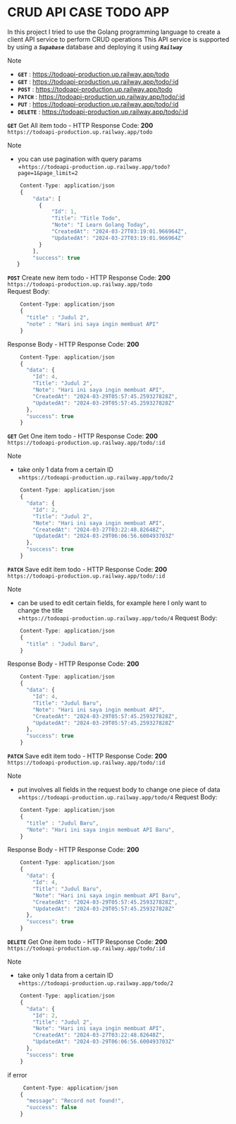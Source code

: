 # CRUD API CASE TODO APP
In this project I tried to use the Golang programming language to create a client API service to perform CRUD operations
This API service is supported by using a **_`Supabase`_** database and deploying it using **_`Railway`_**

> [!NOTE]
> + **`GET`** : https://todoapi-production.up.railway.app/todo
> + **`GET`** : https://todoapi-production.up.railway.app/todo/:id
> + **`POST`** : https://todoapi-production.up.railway.app/todo
> + **`PATCH`** : https://todoapi-production.up.railway.app/todo/:id
> + **`PUT`** : https://todoapi-production.up.railway.app/todo/:id
> + **`DELETE`** : https://todoapi-production.up.railway.app/todo/:id


**`GET`** Get All item todo - HTTP Response Code: **200** <br>
`https://todoapi-production.up.railway.app/todo`
> [!NOTE]
> + you can use pagination with query params<br>
> +`https://todoapi-production.up.railway.app/todo?page=1&page_limit=2`

```javascript
    Content-Type: application/json
    {
        "data": [
          {
              "Id": 1,
              "Title": "Title Todo",
              "Note": "I Learn Golang Today",
              "CreatedAt": "2024-03-27T03:19:01.966964Z",
              "UpdatedAt": "2024-03-27T03:19:01.966964Z"
          }
        ],
        "success": true
   }
```

**`POST`** Create new item todo - HTTP Response Code: **200** <br>
`https://todoapi-production.up.railway.app/todo`<br>
Request Body:
```javascript
    Content-Type: application/json
    {
      "title" : "Judul 2",
      "note" : "Hari ini saya ingin membuat API"
    }
```
Response Body - HTTP Response Code: **200**
```javascript
    Content-Type: application/json
    {
      "data": {
        "Id": 4,
        "Title": "Judul 2",
        "Note": "Hari ini saya ingin membuat API",
        "CreatedAt": "2024-03-29T05:57:45.259327828Z",
        "UpdatedAt": "2024-03-29T05:57:45.259327828Z"
      },
      "success": true
    }
```


**`GET`** Get One item todo - HTTP Response Code: **200** <br>
`https://todoapi-production.up.railway.app/todo/:id`
> [!NOTE]
> + take only 1 data from a certain ID<br>
> +`https://todoapi-production.up.railway.app/todo/2`

```javascript
    Content-Type: application/json
    {
      "data": {
        "Id": 2,
        "Title": "Judul 2",
        "Note": "Hari ini saya ingin membuat API",
        "CreatedAt": "2024-03-27T03:22:48.82648Z",
        "UpdatedAt": "2024-03-29T06:06:56.600493703Z"
      },
      "success": true
    }
```


**`PATCH`** Save edit item todo - HTTP Response Code: **200** <br>
`https://todoapi-production.up.railway.app/todo/:id`<br>
> [!NOTE]
> + can be used to edit certain fields, for example here I only want to change the title<br>
> +`https://todoapi-production.up.railway.app/todo/4`
Request Body:
```javascript
    Content-Type: application/json
    {
      "title" : "Judul Baru",
    }
```
Response Body - HTTP Response Code: **200**
```javascript
    Content-Type: application/json
    {
      "data": {
        "Id": 4,
        "Title": "Judul Baru",
        "Note": "Hari ini saya ingin membuat API",
        "CreatedAt": "2024-03-29T05:57:45.259327828Z",
        "UpdatedAt": "2024-03-29T05:57:45.259327828Z"
      },
      "success": true
    }
```

**`PATCH`** Save edit item todo - HTTP Response Code: **200** <br>
`https://todoapi-production.up.railway.app/todo/:id`<br>
> [!NOTE]
> + put involves all fields in the request body to change one piece of data<br>
> +`https://todoapi-production.up.railway.app/todo/4`
Request Body:
```javascript
    Content-Type: application/json
    {
      "title" : "Judul Baru",
      "Note": "Hari ini saya ingin membuat API Baru",
    }
```
Response Body - HTTP Response Code: **200**
```javascript
    Content-Type: application/json
    {
      "data": {
        "Id": 4,
        "Title": "Judul Baru",
        "Note": "Hari ini saya ingin membuat API Baru",
        "CreatedAt": "2024-03-29T05:57:45.259327828Z",
        "UpdatedAt": "2024-03-29T05:57:45.259327828Z"
      },
      "success": true
    }
```


**`DELETE`** Get One item todo - HTTP Response Code: **200** <br>
`https://todoapi-production.up.railway.app/todo/:id`
> [!NOTE]
> + take only 1 data from a certain ID<br>
> +`https://todoapi-production.up.railway.app/todo/2`

```javascript
    Content-Type: application/json
    {
      "data": {
        "Id": 2,
        "Title": "Judul 2",
        "Note": "Hari ini saya ingin membuat API",
        "CreatedAt": "2024-03-27T03:22:48.82648Z",
        "UpdatedAt": "2024-03-29T06:06:56.600493703Z"
      },
      "success": true
    }
```

if error
```javascript
     Content-Type: application/json
    {
      "message": "Record not found!",
      "success": false
    }
```



